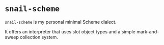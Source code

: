 # `snail-scheme`

`snail-scheme` is my personal minimal Scheme dialect.

It offers an interpreter that uses slot object types and a simple mark-and-sweep collection system.